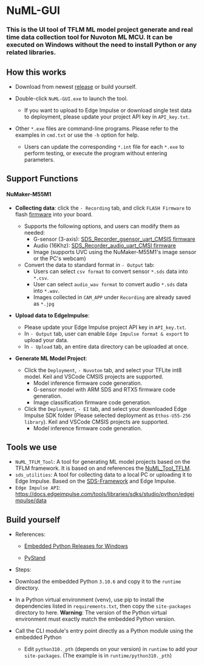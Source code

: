 NuML-GUI
===
### This is the UI tool of TFLM ML model project generate and real time data collection tool for Nuvoton ML MCU. It can be executed on Windows without the need to install Python or any related libraries.

## How this works
- Download from newest [release](https://github.com/MaxCYCHEN/NuML_embedded/releases) or build yourself.
- Double-click `NuML-GUI.exe` to launch the tool.
    - If you want to upload to Edge Impulse or download single test data to deployment, please update your project API key in `API_key.txt`.

- Other `*.exe` files are command-line programs. Please refer to the examples in `cmd.txt` or use the `-h` option for help.
    - Users can update the corresponding `*.int` file for each `*.exe` to perform testing, or execute the program without entering parameters.

## Support Functions
#### NuMaker-M55M1
- **Collecting data**: click the `- Recording` tab, and click `FLASH Firmware` to flash [firmware](https://github.com/OpenNuvoton/ML_M55M1_CMSIS_SDS/tree/master) into your board.
    - Supports the following options, and users can modify them as needed:
        - G-sensor (3-axis): [SDS_Recorder_gsensor_uart_CMSIS firmware](https://github.com/OpenNuvoton/ML_M55M1_CMSIS_SDS/tree/master/M55M1BSP-3.01.001/SampleCode/SDS/SDS_Recorder_gsensor_uart_CMSIS)
        - Audio (16Khz): [SDS_Recorder_audio_uart_CMSI firmware](https://github.com/OpenNuvoton/ML_M55M1_CMSIS_SDS/tree/master/M55M1BSP-3.01.001/SampleCode/SDS/SDS_Recorder_audio_uart_CMSI)
        - Image (supports UVC using the NuMaker-M55M1's image sensor or the PC's webcam)
    - Convert the data to standard format in `- Output` tab:
        - Users can select `csv format` to convert sensor `*.sds` data into `*.csv`.
        - User can select `audio_wav format` to convert audio `*.sds` data  into `*.wav`.
        - Images collected in `CAM_APP` under `Recording` are already saved as `*.jpg`
     
- **Upload data to EdgeImpulse**:
    - Please update your Edge Impulse project API key in `API_key.txt`.
    - In `- Output` tab, user can enable `Edge Impulse format & export` to upload your data.
    - In `- Upload` tab, an entire data directory can be uploaded at once.

- **Generate ML Model Project**: 
    - Click the `Deployment`, `- Nuvoton` tab, and select your TFLite int8 model. Keil and VSCode CMSIS projects are supported.
        - Model inference firmware code generation.
        - G-sensor model with ARM SDS and RTX5 firmware code generation.
        - Image classification firmware code generation.
    - Click the `Deployment`, `- EI` tab, and select your downloaded Edge Impulse SDK folder (Please  selected deployment as `Ethos-U55-256 library`). Keil and VSCode CMSIS projects are supported.
        - Model inference firmware code generation.    


## Tools we use
- `NuML_TFLM_Tool`: A tool for generating ML model projects based on the TFLM framework. It is based on and references the [NuML_Tool_TFLM](https://github.com/MaxCYCHEN/NuML_Toolkit).
- `sds_utilities`: A tool for collecting data to a local PC or uploading it to Edge Impulse. Based on the [SDS-Framework](https://github.com/ARM-software/SDS-Framework) and Edge Impulse.
- `Edge Impulse API`: https://docs.edgeimpulse.com/tools/libraries/sdks/studio/python/edgeimpulse/data

## Build yourself
- References:
    - [Embedded Python Releases for Windows](https://www.python.org/downloads/windows/)

    - [PyStand](https://github.com/skywind3000/PyStand)
- Steps:

- Download the embedded Python `3.10.6` and copy it to the `runtime` directory.

- In a Python virtual environment (venv), use pip to install the dependencies listed in `requirements.txt`, then copy the `site-packages` directory to here.
**Warning**: The version of the Python virtual environment must exactly match the embedded Python version.

- Call the CLI module's entry point directly as a Python module using the embedded Python
    - Edit `python310._pth` (depends on your version) in `runtime` to add your `site-packages`. (The example is in `runtime/python310._pth`)
